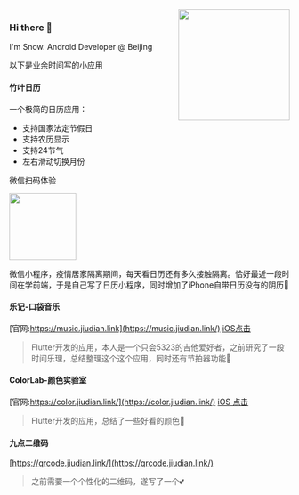 <img align='right' src='https://octodex.github.com/images/daftpunktocat-guy.gif' width='200'>

### Hi there 👋

I'm Snow. Android Developer @ Beijing

以下是业余时间写的小应用

#### 竹叶日历
一个极简的日历应用：

- 支持国家法定节假日
- 支持农历显示
- 支持24节气
- 左右滑动切换月份

微信扫码体验

<img src='https://s2.loli.net/2022/04/15/qwCakudm6b49jG2.jpg' width='120'>

微信小程序，疫情居家隔离期间，每天看日历还有多久接触隔离。恰好最近一段时间在学前端，于是自己写了日历小程序，同时增加了iPhone自带日历没有的阴历📅

#### 乐记-口袋音乐
[官网:https://music.jiudian.link](https://music.jiudian.link/)
[iOS点击](https://apps.apple.com/cn/app/%E4%B9%90%E8%AE%B0-%E5%8F%A3%E8%A2%8B%E9%9F%B3%E4%B9%90/id1561811916)
> Flutter开发的应用，本人是一个只会5323的吉他爱好者，之前研究了一段时间乐理，总结整理这个这个应用，同时还有节拍器功能🎸

#### ColorLab-颜色实验室
[官网:https://color.jiudian.link/](https://color.jiudian.link/)
[iOS 点击](https://apps.apple.com/cn/app/colorlab-%E9%A2%9C%E8%89%B2%E5%AE%9E%E9%AA%8C%E5%AE%A4/id1579345165)
> Flutter开发的应用，总结了一些好看的颜色🌈

#### 九点二维码
[https://qrcode.jiudian.link/](https://qrcode.jiudian.link/)
> 之前需要一个个性化的二维码，遂写了一个💕




